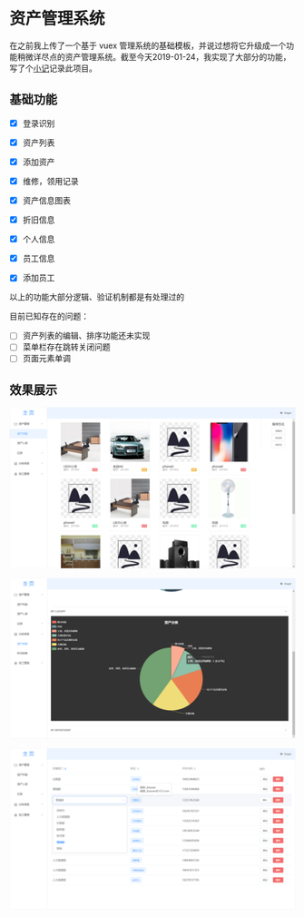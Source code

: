 # 资产管理系统

在之前我上传了一个基于 vuex 管理系统的基础模板，并说过想将它升级成一个功能稍微详尽点的资产管理系统。截至今天2019-01-24，我实现了大部分的功能，写了个[小记](https://www.jianshu.com/p/7e3d9e0011f4)记录此项目。

## 基础功能

- [x] 登录识别

- [x] 资产列表

- [x] 添加资产

- [x] 维修，领用记录

- [x] 资产信息图表

- [x] 折旧信息

- [x] 个人信息

- [x] 员工信息

- [x] 添加员工	

以上的功能大部分逻辑、验证机制都是有处理过的

目前已知存在的问题：

- [ ] 资产列表的编辑、排序功能还未实现
- [ ] 菜单栏存在跳转关闭问题
- [ ] 页面元素单调

## 效果展示

![资产列表](https://github.com/MeetYifan/Asset-Management-System/blob/master/screenshots/资产列表.png)

![echarts图表](https://github.com/MeetYifan/Asset-Management-System/blob/master/screenshots/图表.png)

![员工列表](https://github.com/MeetYifan/Asset-Management-System/blob/master/screenshots/员工列表.png)